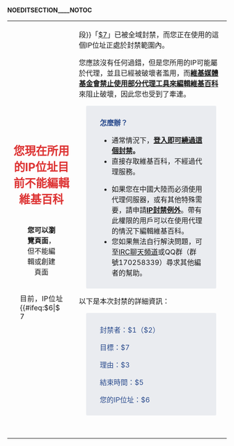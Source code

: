 __NOEDITSECTION____NOTOC__

<table>
<tbody>
<tr class="odd">
<td><div style="width:100%; text-align:center; margin: 1.3em 0 1.3em 0;">
<div style="font-size:1.6em; color:rgba(221,51,51,1);">
<p><strong>您現在所用的IP位址目前不能編輯維基百科</strong></p>
</div>
<div style="text-align: center; ">
<div style=" display: inline-block; padding: 0 2em; border-radius: 3px;">
<p><strong>您可以瀏覽頁面</strong>，但不能編輯或創建頁面</p>
</div>
</div>
</div>
<div style="margin:auto; width:70%;">
<div style="text-align:justify;">
<p>目前，IP位址{{#ifeq:$6|$7</p></td>
<td><p>段}}「<u>$7</u>」已被全域封禁，而您正在使用的這個IP位址正處於封禁範圍內。</p>
<p>您應該沒有任何過錯，但是您所用的IP可能屬於代理，並且已經被破壞者濫用，而<strong><a href="https://zh.wikipedia.org/wiki/m:No_open_proxies/zh" title="wikilink">維基媒體基金會禁止使用部分代理工具來編輯維基百科</a></strong>來阻止破壞，因此您也受到了牽連。</p>
<div style="margin:1em; background: #eaecf0; padding:0.6em 2em; border:0px #666 solid; border-radius: 3px;" id="mw-blocked-text-reason">
<div style="color: rgba(42,75,141,1)">
<p><strong>怎麼辦？</strong></p>
</div>
<ul>
<li>通常情況下，<strong><a href="https://zh.wikipedia.org/wiki/Special:Login" title="wikilink">登入即可繞過這個封禁</a>。</strong></li>
<li>直接存取維基百科，不經過代理服務。</li>
</ul>
<ul>
<li>如果您在中國大陸而必須使用代理伺服器，或有其他特殊需要，請申請<a href="https://zh.wikipedia.org/wiki/WP:IPBE" title="wikilink"><strong>IP封禁例外</strong></a>。帶有此權限的用戶可以在使用代理的情況下編輯維基百科。</li>
<li>您如果無法自行解決問題，可至<a href="https://zh.wikipedia.org/wiki/Wikipedia:IRC%E8%81%8A%E5%A4%A9%E9%A2%91%E9%81%93/IRC?withJS=MediaWiki:Gadget-irc.js">IRC聊天頻道</a>或QQ群（群號170258339）尋求其他編者的幫助。</li>
</ul>
</div>
<p>以下是本次封禁的詳細資訊：</p>
<div style="margin:1em; background: #eaecf0; padding:0.6em 2em; border:0px #666 solid; border-radius: 3px;" id="mw-blocked-text-reason">
<div style="color: rgba(42,75,141,1)">
<p>封禁者：$1（$2）</p>
</div>
<div style="color: rgba(42,75,141,1)">
<p>目標：$7</p>
</div>
<div style="color: rgba(42,75,141,1)">
<p>理由：$3</p>
</div>
<div style="color: rgba(42,75,141,1)">
<p>結束時間：$5</p>
</div>
<div style="color: rgba(42,75,141,1)">
<p>您的IP位址：$6</p>
</div>
</div>
<div style="height: 2em;">
</div>
</div>
</div></td>
</tr>
</tbody>
</table>